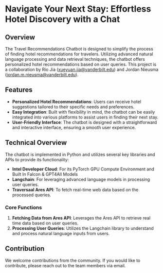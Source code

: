 # Navigate Your Next Stay: Effortless Hotel Discovery with a Chat

## Overview

The Travel Recommendations Chatbot is designed to simplify the process of finding hotel recommendations for travelers. Utilizing advanced natural language processing and data retrieval techniques, the chatbot offers personalized hotel recommendations based on user queries. This project is a collaboration by Rio Jia (xueyuan.jia@vanderbilt.edu) and Jordan Nieusma (jordan.m.nieusma@vanderbilt.edu).
 
## Features

- **Personalized Hotel Recommendations**: Users can receive hotel suggestions tailored to their specific needs and preferences.
- **Easy Integration**: Built with flexibility in mind, the chatbot can be easily integrated into various platforms to assist users in finding their next stay.
- **User-Friendly Interface**: The chatbot is designed with a straightforward and interactive interface, ensuring a smooth user experience.

## Technical Overview

The chatbot is implemented in Python and utilizes several key libraries and APIs to provide its functionality:

- **Intel Developer Cloud**: For its PyTorch GPU Compute Environment and Built In Falcon & GPT4All Models
- **Langchain**: For leveraging advanced language models in processing user queries.
- **Traversaal Ares API**: To fetch real-time web data based on the processed queries.

### Core Functions

1. **Fetching Data from Ares API**: Leverages the Ares API to retrieve real time data based on user queries.
2. **Processing User Queries**: Utilizes the Langchain library to understand and process natural language inputs from users.


## Contribution

We welcome contributions from the community. If you would like to contribute, please reach out to the team members via email.


